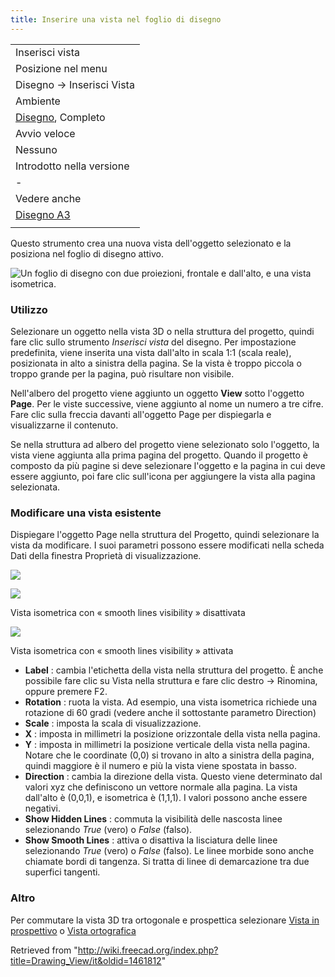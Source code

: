 ```yaml
---
title: Inserire una vista nel foglio di disegno
---
```

|  |
| --- |
| Inserisci vista |
| Posizione nel menu |
| Disegno → Inserisci Vista |
| Ambiente |
| [Disegno](/Drawing_Workbench/it "Drawing Workbench/it"), Completo |
| Avvio veloce |
| Nessuno |
| Introdotto nella versione |
| - |
| Vedere anche |
| [Disegno A3](/Drawing_Landscape_A3/it "Drawing Landscape A3/it") |
|  |

Questo strumento crea una nuova vista dell'oggetto selezionato e la posiziona nel foglio di disegno attivo.

![Un foglio di disegno con due proiezioni, frontale e dall'alto, e una vista isometrica.](/images/Drawing_Views_fr.png)

### Utilizzo

Selezionare un oggetto nella vista 3D o nella struttura del progetto, quindi fare clic sullo strumento *Inserisci vista* del disegno. Per impostazione predefinita, viene inserita una vista dall'alto in scala 1:1 (scala reale), posizionata in alto a sinistra della pagina. Se la vista è troppo piccola o troppo grande per la pagina, può risultare non visibile.

Nell'albero del progetto viene aggiunto un oggetto **View** sotto l'oggetto **Page**. Per le viste successive, viene aggiunto al nome un numero a tre cifre. Fare clic sulla freccia davanti all'oggetto Page per dispiegarla e visualizzarne il contenuto.

Se nella struttura ad albero del progetto viene selezionato solo l'oggetto, la vista viene aggiunta alla prima pagina del progetto. Quando il progetto è composto da più pagine si deve selezionare l'oggetto e la pagina in cui deve essere aggiunto, poi fare clic sull'icona per aggiungere la vista alla pagina selezionata.

### Modificare una vista esistente

Dispiegare l'oggetto Page nella struttura del Progetto, quindi selezionare la vista da modificare. I suoi parametri possono essere modificati nella scheda Dati della finestra Proprietà di visualizzazione.

![](/images/Drawing_View_Properties.png)

![](/images/Drawing_View_Iso.png)

Vista isometrica con « smooth lines visibility » disattivata

![](/images/Drawing_View_Iso_SmoothLines.png)

Vista isometrica con « smooth lines visibility » attivata

* **Label** : cambia l'etichetta della vista nella struttura del progetto. È anche possibile fare clic su Vista nella struttura e fare clic destro → Rinomina, oppure premere F2.
* **Rotation** : ruota la vista. Ad esempio, una vista isometrica richiede una rotazione di 60 gradi (vedere anche il sottostante parametro Direction)
* **Scale** : imposta la scala di visualizzazione.
* **X** : imposta in millimetri la posizione orizzontale della vista nella pagina.
* **Y** : imposta in millimetri la posizione verticale della vista nella pagina. Notare che le coordinate (0,0) si trovano in alto a sinistra della pagina, quindi maggiore è il numero e più la vista viene spostata in basso.
* **Direction** : cambia la direzione della vista. Questo viene determinato dal valori xyz che definiscono un vettore normale alla pagina. La vista dall'alto è (0,0,1), e isometrica è (1,1,1). I valori possono anche essere negativi.
* **Show Hidden Lines** : commuta la visibilità delle nascosta linee selezionando *True* (vero) o *False* (falso).
* **Show Smooth Lines** : attiva o disattiva la lisciatura delle linee selezionando *True* (vero) o *False* (falso). Le linee morbide sono anche chiamate bordi di tangenza. Si tratta di linee di demarcazione tra due superfici tangenti.

### Altro

Per commutare la vista 3D tra ortogonale e prospettica selezionare [Vista in prospettivo](/Std_PerspectiveCamera/it "Std PerspectiveCamera/it") o [Vista ortografica](/Std_OrthographicCamera/it "Std OrthographicCamera/it")

Retrieved from "<http://wiki.freecad.org/index.php?title=Drawing_View/it&oldid=1461812>"